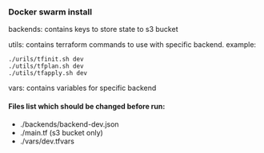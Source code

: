 ### Docker swarm install

backends: contains keys to store state to s3 bucket

utils: contains terraform commands to use with specific backend. example:

```
./urils/tfinit.sh dev
./utils/tfplan.sh dev
./utils/tfapply.sh dev
```

vars: contains variables for specific backend

#### Files list which should be changed before run:
  - ./backends/backend-dev.json
  - ./main.tf (s3 bucket only)
  - ./vars/dev.tfvars

 